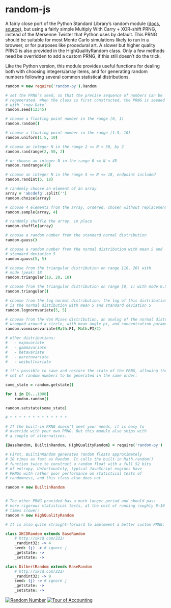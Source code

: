 random-js
=========

A fairly close port of the Python Standard Library’s random module ([docs][pyranddocs], [source][pyrandsource]), but using a fairly simple Multiply With Carry + XOR-shift PRNG, instead of the Mersenne Twister that Python uses by default. This PRNG should be suitable for most Monte Carlo simulations likely to run in a browser, or for purposes like procedural art. A slower but higher quality PRNG is also provided in the HighQualityRandom class. Only a few methods need be overridden to add a custom PRNG, if this still doesn’t do the trick.

  [pyranddocs]: http://docs.python.org/py3k/library/random.html
  [pyrandsource]: http://hg.python.org/cpython/file/tip/Lib/random.py

Like the Python version, this module provides useful functions for dealing both with choosing integers/array items, and for generating random numbers following several common statistical distributions.

```coffeescript
random = new require('random-py').Random

# set the PRNG’s seed, so that the precise sequence of numbers can be
# regenerated. When the class is first constructed, the PRNG is seeded
# with `+new Date`
random.seed(12345)

# choose a floating point number in the range [0, 1)
random.random()

# choose a floating point number in the range [1.5, 10)
random.uniform(1.5, 10)

# choose an integer N in the range 2 <= N < 50, by 2
random.randrange(2, 50, 2)

# or choose an integer N in the range 0 <= N < 45
random.randrange(45)

# choose an integer N in the range 5 <= N <= 18, endpoint included
random.randint(5, 18)

# randomly choose an element of an array
array = 'abcdefg'.split('')
random.choice(array)

# choose 4 elements from the array, ordered, chosen without replacement
random.sample(array, 4)

# randomly shuffle the array, in place
random.shuffle(array)

# choose a random number from the standard normal distribution
random.gauss()

# choose a random number from the normal distribution with mean 5 and
# standard deviation 5
random.gauss(5, 5)

# choose from the triangular distribution on range [10, 20) with
# mode (peak) 18
random.triangular(10, 20, 18)

# choose from the triangular distribution on range [0, 1) with mode 0.5
random.triangular()

# choose from the log normal distribution. the log of this distribution
# is the normal distibution with mean 5 and standard deviation 5
random.lognormvariate(5, 5)

# choose from the Von Mises distribution, an analog of the normal distribution
# wrapped around a circle, with mean angle pi, and concentration parameter pi/2
random.vonmisesvariate(Math.PI, Math.PI/2)

# other distributions:
#   - expovariate
#   - gammavariate
#   - betavariate
#   - paretovariate
#   - weibullvariate

# it’s possible to save and restore the state of the PRNG, allowing the same
# set of random numbers to be generated in the same order:

some_state = random.getstate()

for i in [0...1000]
    random.random()

random.setstate(some_state)

# * * * * * * * * * * * * *

# If the built-in PRNG doesn’t meet your needs, it is easy to
# override with your own PRNG. But this module also ships with
# a couple of alternatives.

{BaseRandom, BuiltinRandom, HighQualityRandom} = require('random-py')

# First, BuiltinRandom generates random floats approximately
# 10 times as fast as Random. It calls the built-in Math.random()
# function twice to construct a random float with a full 52 bits
# of entropy. Unfortunately, typical JavaScript engines have
# PRNGs with rather poor performance on statistical tests of
# randomness, and this class also does not 

random = new BuiltinRandom


# The other PRNG provided has a much longer period and should pass
# more rigorous statistical tests, at the cost of running roughly 8–10
# times slower:
random = new HighQualityRandom

# It is also quite straight-forward to implement a better custom PRNG:

class XKCDRandom extends BaseRandom
    # http://xkcd.com/221/
    _randint32: -> 4
    seed: (j) -> # ignore j
    _getstate: ->
    _setstate: ->

class DilbertRandom extends BaseRandom
    # http://xkcd.com/221/
    _randint32: -> 9
    seed: (j) -> # ignore j
    _getstate: ->
    _setstate: ->
```

[![Random Number](http://imgs.xkcd.com/comics/random_number.png)](http://xkcd.com/221/)
[![Tour of Accounting](http://dilbert.com/dyn/str_strip/000000000/00000000/0000000/000000/00000/2000/300/2318/2318.strip.gif)](http://dilbert.com/fast/2001-10-25/)
